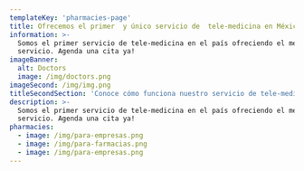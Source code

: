 ```yaml
---
templateKey: 'pharmacies-page'
title: Ofrecemos el primer  y único servicio de  tele-medicina en México
information: >-
  Somos el primer servicio de tele-medicina en el país ofreciendo el mejor
  servicio. Agenda una cita ya!
imageBanner:
  alt: Doctors
  image: /img/doctors.png
imageSecond: /img/img.png
titleSecondSection: 'Conoce cómo funciona nuestro servicio de tele-medicina '
description: >-
  Somos el primer servicio de tele-medicina en el país ofreciendo el mejor
  servicio. Agenda una cita ya!
pharmacies:
  - image: /img/para-empresas.png
  - image: /img/para-farmacias.png
  - image: /img/para-empresas.png
---
```


